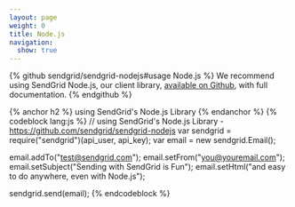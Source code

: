 ```yaml
---
layout: page
weight: 0
title: Node.js
navigation:
  show: true
---
```

{% github sendgrid/sendgrid-nodejs#usage Node.js %} We recommend using SendGrid Node.js, our client library, <a href="https://github.com/sendgrid/sendgrid-nodejs">available on Github</a>, with full documentation. {% endgithub %}

{% anchor h2 %} using SendGrid's Node.js Library {% endanchor %}
{% codeblock lang:js %}
// using SendGrid's Node.js Library - https://github.com/sendgrid/sendgrid-nodejs
var sendgrid = require("sendgrid")(api_user, api_key);
var email = new sendgrid.Email();
 
email.addTo("test@sendgrid.com");
email.setFrom("you@youremail.com");
email.setSubject("Sending with SendGrid is Fun");
email.setHtml("and easy to do anywhere, even with Node.js");
 
sendgrid.send(email);
{% endcodeblock %}
